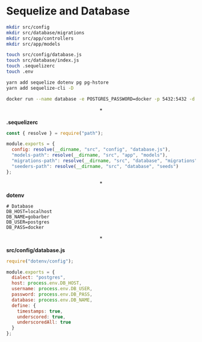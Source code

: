 # Sequelize and Database

```sh
mkdir src/config
mkdir src/database/migrations
mkdir src/app/controllers
mkdir src/app/models

touch src/config/database.js
touch src/database/index.js
touch .sequelizerc
touch .env

yarn add sequelize dotenv pg pg-hstore
yarn add sequelize-cli -D

docker run --name database -e POSTGRES_PASSWORD=docker -p 5432:5432 -d postgres
```

<p align="center">*</p>

**.sequelizerc**

```js
const { resolve } = require("path");

module.exports = {
  config: resolve(__dirname, "src", "config", "database.js"),
  "models-path": resolve(__dirname, "src", "app", "models"),
  "migrations-path": resolve(__dirname, "src", "database", "migrations"),
  "seeders-path": resolve(__dirname, "src", "database", "seeds")
};
```

<p align="center">*</p>

**dotenv**

```env
# Database
DB_HOST=localhost
DB_NAME=gobarber
DB_USER=postgres
DB_PASS=docker
```

<p align="center">*</p>

**src/config/database.js**

```js
require("dotenv/config");

module.exports = {
  dialect: "postgres",
  host: process.env.DB_HOST,
  username: process.env.DB_USER,
  password: process.env.DB_PASS,
  database: process.env.DB_NAME,
  define: {
    timestamps: true,
    underscored: true,
    underscoredAll: true
  }
};
```